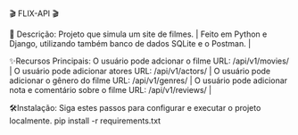  
🎬 FLIX-API 🎬

🚀 Descrição:
Projeto que simula um site de filmes. |
Feito em Python e Django, utilizando também banco de dados SQLite e o Postman. |

✨Recursos Principais:
O usuário pode adcionar o filme URL: /api/v1/movies/ |
O usuário pode adicionar atores URL: /api/v1/actors/ |
O usuário pode adicionar o gênero do filme URL: /api/v1/genres/ |
O usuário pode adicionar nota e comentário sobre o filme URL: /api/v1/reviews/ |

🛠️Instalação: 
Siga estes passos para configurar e executar o projeto localmente. 
pip install -r requirements.txt
